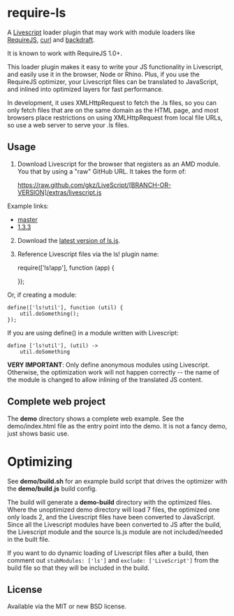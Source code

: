 # require-ls

A [Livescript](http://gkz.github.com/LiveScript/) loader plugin
that may work with module loaders like [RequireJS](http://requirejs.org),
[curl](https://github.com/unscriptable/curl) and
[backdraft](http://bdframework.org/bdLoad/docs/bdLoad-tutorial/bdLoad-tutorial.html).

It is known to work with RequireJS 1.0+.

This loader plugin makes it easy to write your JS functionality in Livescript,
and easily use it in the browser, Node or Rhino. Plus, if you use the RequireJS
optimizer, your Livescript files can be translated to JavaScript, and inlined
into optimized layers for fast performance.

In development, it uses XMLHttpRequest to fetch the .ls files, so you can only
fetch files that are on the same domain as the HTML page, and most browsers place
restrictions on using XMLHttpRequest from local file URLs, so use a web server to
serve your .ls files.

## Usage <a name="usage"></a>

1) Download Livescript for the browser that registers as an AMD module. You
that by using a "raw" GitHub URL. It takes the form of:

    https://raw.github.com/gkz/LiveScript/[BRANCH-OR-VERSION]/extras/livescript.js

Example links:

* [master](https://raw.github.com/gkz/LiveScript/master/extras/livescript.js)
* [1.3.3](https://raw.github.com/gkz/LiveScript/1.3.3/extras/livescript.js)

2) Download the [latest version of ls.js](https://raw.github.com/quarterto/require-ls/latest/ls.js).

3) Reference Livescript files via the ls! plugin name:

    require(['ls!app'], function (app) {

    });

Or, if creating a module:

    define(['ls!util'], function (util) {
        util.doSomething();
    });

If you are using define() in a module written with Livescript:

    define ['ls!util'], (util) ->
        util.doSomething

**VERY IMPORTANT**: Only define anonymous modules using Livescript. Otherwise,
the optimization work will not happen correctly -- the name of the module is changed
to allow inlining of the translated JS content.

## Complete web project <a name="demo"></a>

The **demo** directory shows a complete web example. See the demo/index.html file
as the entry point into the demo. It is not a fancy demo, just shows basic use.

# Optimizing <a name="optimizing"></a>

See **demo/build.sh** for an example build script that drives the optimizer with
the **demo/build.js** build config.

The build will generate a **demo-build** directory with the optimized files. Where
the unoptimized demo directory will load 7 files, the optimized one only loads 2,
and the Livescript files have been converted to JavaScript. Since all the Livescript
modules have been converted to JS after the build, the Livescript module and
the source ls.js module are not included/needed in the built file.

If you want to do dynamic loading of Livescript files after a build, then
comment out `stubModules: ['ls']` and `exclude: ['LiveScript']` from the build
file so that they will be included in the build.

## License <a name="license"></a>

Available via the MIT or new BSD license.
